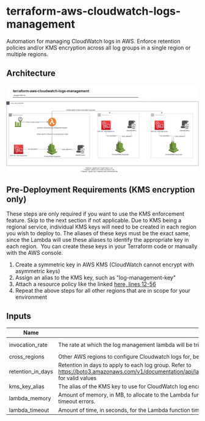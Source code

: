# terraform-aws-cloudwatch-logs-management
Automation for managing CloudWatch logs in AWS. Enforce retention policies and/or KMS encryption across all log groups in a single region or multiple regions.

## Architecture
![architecture-diagram](docs/terraform-cloudwatch-management.jpg)

## Pre-Deployment Requirements (KMS encryption only)
These steps are only required if you want to use the KMS enforcement feature. Skip to the next section if not applicable. Due to KMS being a regional service, individual KMS keys will need to be created in each region you wish to deploy to. The aliases of these keys must be the exact same, since the Lambda will use these aliases to identify the appropriate key in each region. 
You can create these keys in your Terraform code or manually with the AWS console.
1. Create a symmetric key in AWS KMS (CloudWatch cannot encrypt with asymmetric keys)
2. Assign an alias to the KMS key, such as "log-management-key"
3. Attach a resource policy like the linked [here, lines 12-56](examples/single-region-kms-and-retention/main.tf)
4. Repeat the above steps for all other regions that are in scope for your environment

## Inputs

| Name | Description | Type | Default | Required |
|------|-------------|------|---------|:--------:|
| invocation_rate | The rate at which the log management lambda will be triggered. Must be a string with rate() or cron() format | string | \"rate(1 day)\" | No |
| cross_regions | Other AWS regions to configure Cloudwatch logs for, besides the region deployed into. Set to \"None\" for no multi-region functionality | string | \"None\" | No |
| retention_in_days | Retention in days to apply to each log group. Refer to https://boto3.amazonaws.com/v1/documentation/api/latest/reference/services/logs.html#CloudWatchLogs.Client.put_retention_policy for valid values | string | \"7\" | No |
| kms_key_alias | The alias of the KMS key to use for CloudWatch log encryption. Must be already created in all desired regions. | string | \"None\" | No |
| lambda_memory | Amount of memory, in MB, to allocate to the Lambda function that will enforce the CloudWatch Log configuration. Increase if receiving timeout errors. | number | 128 | No |
| lambda_timeout | Amount of time, in seconds, for the Lambda function timeout. Increase if receiving timeout errors. | number | 30 | No |